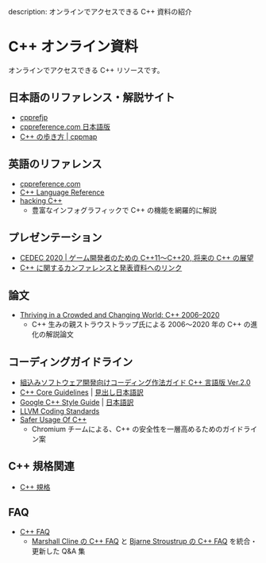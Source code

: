 description: オンラインでアクセスできる C++ 資料の紹介

# C++ オンライン資料

オンラインでアクセスできる C++ リソースです。

## 日本語のリファレンス・解説サイト
- [cpprefjp](https://cpprefjp.github.io/)
- [cppreference.com 日本語版](https://ja.cppreference.com/w/cpp)
- [C++ の歩き方 | cppmap](https://cppmap.github.io/)

## 英語のリファレンス
- [cppreference.com](https://en.cppreference.com/w/)
- [C++ Language Reference](https://docs.microsoft.com/en-us/cpp/cpp/cpp-language-reference)
- [hacking C++](https://hackingcpp.com/)
  - 豊富なインフォグラフィックで C++ の機能を網羅的に解説

## プレゼンテーション
- [CEDEC 2020 | ゲーム開発者のための C++11～C++20, 将来の C++ の展望](https://speakerdeck.com/cpp/cedec2020)
- [C++ に関するカンファレンスと発表資料へのリンク](https://cppmap.github.io/learn/conferences/)

## 論文
- [Thriving in a Crowded and Changing World: C++ 2006–2020](https://www.stroustrup.com/hopl20main-p5-p-bfc9cd4--final.pdf)
    - C++ 生みの親ストラウストラップ氏による 2006～2020 年の C++ の進化の解説論文

## コーディングガイドライン
- [組込みソフトウェア開発向けコーディング作法ガイド C++ 言語版 Ver.2.0](https://www.ipa.go.jp/sec/publish/tn16-007.html)
- [C++ Core Guidelines](http://isocpp.github.io/CppCoreGuidelines/CppCoreGuidelines) | [見出し日本語訳](https://qiita.com/tetsurom/items/322c7b58cddaada861ff)
- [Google C++ Style Guide](https://google.github.io/styleguide/cppguide.html) | [日本語訳](https://ttsuki.github.io/styleguide/cppguide.ja.html)
- [LLVM Coding Standards](https://llvm.org/docs/CodingStandards.html)
- [Safer Usage Of C++](https://docs.google.com/document/d/e/2PACX-1vRZr-HJcYmf2Y76DhewaiJOhRNpjGHCxliAQTBhFxzv1QTae9o8mhBmDl32CRIuaWZLt5kVeH9e9jXv/pub)
    - Chromium チームによる、C++ の安全性を一層高めるためのガイドライン案

## C++ 規格関連
- [C++ 規格](https://cppmap.github.io/standardization/working-drafts/)

## FAQ
- [C++ FAQ](https://isocpp.org/faq)
    - [Marshall Cline の C++ FAQ](http://www.cs.technion.ac.il/users/yechiel/c++-faq/index.html) と [Bjarne Stroustrup の C++ FAQ](http://stroustrup.com/bs_faq.html) を統合・更新した Q&A 集
